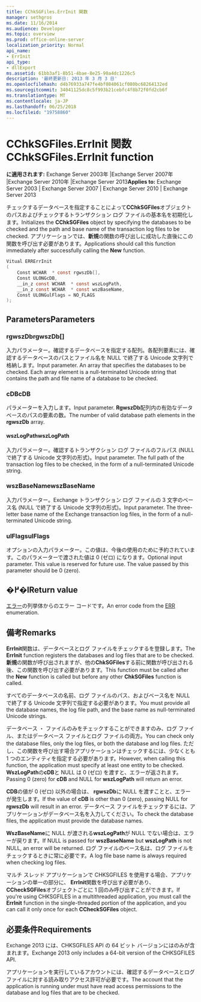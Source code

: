 ```yaml
---
title: CChkSGFiles.ErrInit 関数
manager: sethgros
ms.date: 11/16/2014
ms.audience: Developer
ms.topic: overview
ms.prod: office-online-server
localization_priority: Normal
api_name:
- ErrInit
api_type:
- dllExport
ms.assetid: 61bb3af1-8b51-4bae-8e25-90a4dc1226c5
description: '最終更新日: 2013 年 3 月 3 日'
ms.openlocfilehash: d4b76933a747fe4bf084061cf080bc68264132ed
ms.sourcegitcommit: 34041125dc8c5f993b21cebfc4f8b72f0fd2cb6f
ms.translationtype: MT
ms.contentlocale: ja-JP
ms.lasthandoff: 06/25/2018
ms.locfileid: "19758860"
---
```

# <a name="cchksgfileserrinit-function"></a><span data-ttu-id="c411e-103">CChkSGFiles.ErrInit 関数</span><span class="sxs-lookup"><span data-stu-id="c411e-103">CChkSGFiles.ErrInit function</span></span>
  
<span data-ttu-id="c411e-104">**に適用されます:** Exchange Server 2003年 |Exchange Server 2007年 |Exchange Server 2010年 |Exchange Server 2013</span><span class="sxs-lookup"><span data-stu-id="c411e-104">**Applies to:** Exchange Server 2003 | Exchange Server 2007 | Exchange Server 2010 | Exchange Server 2013</span></span>
  
<span data-ttu-id="c411e-105">チェックするデータベースを指定することによって**CChkSGFiles**オブジェクトのパスおよびチェックするトランザクション ログ ファイルの基本名を初期化します。</span><span class="sxs-lookup"><span data-stu-id="c411e-105">Initializes the **CChkSGFiles** object by specifying the databases to be checked and the path and base name of the transaction log files to be checked.</span></span> <span data-ttu-id="c411e-106">アプリケーションでは、**新規**の関数の呼び出しに成功した直後にこの関数を呼び出す必要があります。</span><span class="sxs-lookup"><span data-stu-id="c411e-106">Applications should call this function immediately after successfully calling the **New** function.</span></span> 
  
```cs
Vitual ERRErrInit  
(
    Const WCHAR  * const rgwszDb[],
    Const ULONGcDB,
    __in_z const WCHAR  * const wszLogPath,
    __in_z const WCHAR  * const wszBaseName,
    Const ULONGulFlags = NO_FLAGS
);

```

## <a name="parameters"></a><span data-ttu-id="c411e-107">Parameters</span><span class="sxs-lookup"><span data-stu-id="c411e-107">Parameters</span></span>

### <a name="rgwszdb"></a><span data-ttu-id="c411e-108">rgwszDb</span><span class="sxs-lookup"><span data-stu-id="c411e-108">rgwszDb[]</span></span>
  
<span data-ttu-id="c411e-p102">入力パラメーター。確認するデータベースを指定する配列。各配列要素には、確認するデータベースのパスとファイル名を NULL で終了する Unicode 文字列で格納します。</span><span class="sxs-lookup"><span data-stu-id="c411e-p102">Input parameter. An array that specifies the databases to be checked. Each array element is a null-terminated Unicode string that contains the path and file name of a database to be checked.</span></span>
    
### <a name="cdb"></a><span data-ttu-id="c411e-112">cDB</span><span class="sxs-lookup"><span data-stu-id="c411e-112">cDB</span></span>
  
<span data-ttu-id="c411e-113">パラメーターを入力します。</span><span class="sxs-lookup"><span data-stu-id="c411e-113">Input parameter.</span></span> <span data-ttu-id="c411e-114">**RgwszDb**配列内の有効なデータベースのパスの要素の数。</span><span class="sxs-lookup"><span data-stu-id="c411e-114">The number of valid database path elements in the **rgwszDb** array.</span></span> 
    
#### <a name="wszlogpath"></a><span data-ttu-id="c411e-115">wszLogPath</span><span class="sxs-lookup"><span data-stu-id="c411e-115">wszLogPath</span></span>
  
<span data-ttu-id="c411e-p104">入力パラメーター。確認するトランザクション ログ ファイルのフルパス (NULL で終了する Unicode 文字列の形式)。</span><span class="sxs-lookup"><span data-stu-id="c411e-p104">Input parameter. The full path of the transaction log files to be checked, in the form of a null-terminated Unicode string.</span></span>
    
### <a name="wszbasename"></a><span data-ttu-id="c411e-118">wszBaseName</span><span class="sxs-lookup"><span data-stu-id="c411e-118">wszBaseName</span></span>
  
<span data-ttu-id="c411e-p105">入力パラメーター。Exchange トランザクション ログ ファイルの 3 文字のベース名 (NULL で終了する Unicode 文字列の形式)。</span><span class="sxs-lookup"><span data-stu-id="c411e-p105">Input parameter. The three-letter base name of the Exchange transaction log files, in the form of a null-terminated Unicode string.</span></span>
    
### <a name="ulflags"></a><span data-ttu-id="c411e-121">ulFlags</span><span class="sxs-lookup"><span data-stu-id="c411e-121">ulFlags</span></span>
  
<span data-ttu-id="c411e-p106">オプションの入力パラメーター。この値は、今後の使用のために予約されています。このパラメーターで渡された値は 0 (ゼロ) になります。</span><span class="sxs-lookup"><span data-stu-id="c411e-p106">Optional input parameter. This value is reserved for future use. The value passed by this parameter should be 0 (zero).</span></span>
    
## <a name="return-value"></a><span data-ttu-id="c411e-125">�߂�l</span><span class="sxs-lookup"><span data-stu-id="c411e-125">Return value</span></span>

<span data-ttu-id="c411e-126">[エラー](cchksgfiles-err-enumeration.md)の列挙体からのエラー コードです。</span><span class="sxs-lookup"><span data-stu-id="c411e-126">An error code from the [ERR](cchksgfiles-err-enumeration.md) enumeration.</span></span> 
  
## <a name="remarks"></a><span data-ttu-id="c411e-127">備考</span><span class="sxs-lookup"><span data-stu-id="c411e-127">Remarks</span></span>

<span data-ttu-id="c411e-128">**ErrInit**関数は、データベースとログ ファイルをチェックするを登録します。</span><span class="sxs-lookup"><span data-stu-id="c411e-128">The **ErrInit** function registers the databases and log files that are to be checked.</span></span> <span data-ttu-id="c411e-129">**新規**の関数が呼び出されますが、他の**ChkSGFiles**する前に関数が呼び出される後、この関数を呼び出す必要があります。</span><span class="sxs-lookup"><span data-stu-id="c411e-129">This function must be called after the **New** function is called but before any other **ChkSGFiles** function is called.</span></span> 
  
<span data-ttu-id="c411e-130">すべてのデータベースの名前、ログ ファイルのパス、およびベース名を NULL で終了する Unicode 文字列で指定する必要があります。</span><span class="sxs-lookup"><span data-stu-id="c411e-130">You must provide all the database names, the log file path, and the base name as null-terminated Unicode strings.</span></span>
  
<span data-ttu-id="c411e-131">データベース ・ ファイルのみをチェックすることができますのみ、ログ ファイル、またはデータベース ファイルとログ ファイルの両方。</span><span class="sxs-lookup"><span data-stu-id="c411e-131">You can check only the database files, only the log files, or both the database and log files.</span></span> <span data-ttu-id="c411e-132">ただし、この関数を呼び出す場合アプリケーションはチェックするには、少なくとも 1 つのエンティティを指定する必要があります。</span><span class="sxs-lookup"><span data-stu-id="c411e-132">However, when calling this function, the application must specify at least one entity to be checked.</span></span> <span data-ttu-id="c411e-133">**WszLogPath**の**cDB**と NULL は 0 (ゼロ) を渡すと、エラーが返されます。</span><span class="sxs-lookup"><span data-stu-id="c411e-133">Passing 0 (zero) for  **cDB**  and NULL for  **wszLogPath**  will return an error.</span></span> 
  
<span data-ttu-id="c411e-134">**CDB**の値が 0 (ゼロ) 以外の場合は、 **rgwszDb**に NULL を渡すことと、エラーが発生します。</span><span class="sxs-lookup"><span data-stu-id="c411e-134">If the value of  **cDB**  is other than 0 (zero), passing NULL for  **rgwszDb**  will result in an error.</span></span> <span data-ttu-id="c411e-135">データベース ファイルをチェックするには、アプリケーションがデータベース名を入力してください。</span><span class="sxs-lookup"><span data-stu-id="c411e-135">To check the database files, the application must provide the database names.</span></span> 
  
<span data-ttu-id="c411e-136">**WszBaseName**に NULL が渡される**wszLogPath**が NULL でない場合は、エラーが戻ります。</span><span class="sxs-lookup"><span data-stu-id="c411e-136">If NULL is passed for  **wszBaseName**  but  **wszLogPath**  is not NULL, an error will be returned.</span></span> <span data-ttu-id="c411e-137">ログ ファイルのベース名は、ログ ファイルをチェックするときに常に必要です。</span><span class="sxs-lookup"><span data-stu-id="c411e-137">A log file base name is always required when checking log files.</span></span> 
  
<span data-ttu-id="c411e-138">マルチ スレッド アプリケーションで CHKSGFILES を使用する場合、アプリケーションの単一の部分に、 **ErrInit**関数を呼び出す必要があり、 **CCheckSGFiles**オブジェクトごとに 1 回のみ呼び出すことができます。</span><span class="sxs-lookup"><span data-stu-id="c411e-138">If you're using CHKSGFILES in a multithreaded application, you must call the **ErrInit** function in the single-threaded portion of the application, and you can call it only once for each **CCheckSGFiles** object.</span></span> 
  
## <a name="requirements"></a><span data-ttu-id="c411e-139">必要条件</span><span class="sxs-lookup"><span data-stu-id="c411e-139">Requirements</span></span>

<span data-ttu-id="c411e-140">Exchange 2013 には、CHKSGFILES API の 64 ビット バージョンにはのみが含まれます。</span><span class="sxs-lookup"><span data-stu-id="c411e-140">Exchange 2013 only includes a 64-bit version of the CHKSGFILES API.</span></span>
  
<span data-ttu-id="c411e-141">アプリケーションを実行しているアカウントには、確認するデータベースとログ ファイルに対する読み取りアクセス許可が必要です。</span><span class="sxs-lookup"><span data-stu-id="c411e-141">The account that the application is running under must have read access permissions to the database and log files that are to be checked.</span></span>
  

